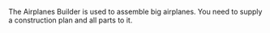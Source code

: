 The Airplanes Builder is used to assemble big airplanes. You need to supply a construction plan and all parts to it.